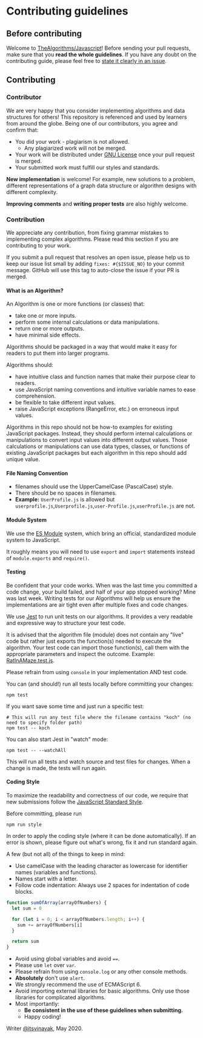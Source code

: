 # Contributing guidelines

## Before contributing

Welcome to [TheAlgorithms/Javascript](https://github.com/TheAlgorithms/Javascript)! Before sending your pull requests,
make sure that you **read the whole guidelines**. If you have any doubt on the contributing guide, please feel free to
[state it clearly in an issue](https://github.com/TheAlgorithms/Javascript/issues/new).

## Contributing

### Contributor

We are very happy that you consider implementing algorithms and data structures for others! This repository is
referenced and used by learners from around the globe. Being one of our contributors, you agree and confirm that:

- You did your work - plagiarism is not allowed.
  - Any plagiarized work will not be merged.
- Your work will be distributed under [GNU License](LICENSE) once your pull request is merged.
- Your submitted work must fulfill our styles and standards.

**New implementation** is welcome! For example, new solutions to a problem, different representations of a graph data
structure or algorithm designs with different complexity.

**Improving comments** and **writing proper tests** are also highly welcome.

### Contribution

We appreciate any contribution, from fixing grammar mistakes to implementing complex algorithms. Please read this
section if you are contributing to your work.

If you submit a pull request that resolves an open issue, please help us to keep our issue list small by adding
`fixes: #{$ISSUE_NO}` to your commit message. GitHub will use this tag to auto-close the issue if your PR is merged.

#### What is an Algorithm?

An Algorithm is one or more functions (or classes) that:

- take one or more inputs.
- perform some internal calculations or data manipulations.
- return one or more outputs.
- have minimal side effects.

Algorithms should be packaged in a way that would make it easy for readers to put them into larger programs.

Algorithms should:

- have intuitive class and function names that make their purpose clear to readers.
- use JavaScript naming conventions and intuitive variable names to ease comprehension.
- be flexible to take different input values.
- raise JavaScript exceptions (RangeError, etc.) on erroneous input values.

Algorithms in this repo should not be how-to examples for existing JavaScript packages. Instead, they should perform
internal calculations or manipulations to convert input values into different output values. Those calculations or
manipulations can use data types, classes, or functions of existing JavaScript packages but each algorithm in this repo
should add unique value.

#### File Naming Convention

- filenames should use the UpperCamelCase (PascalCase) style.
- There should be no spaces in filenames.
- **Example:** `UserProfile.js` is allowed but `userprofile.js`,`Userprofile.js`,`user-Profile.js`,`userProfile.js` are
  not.

#### Module System

We use the [ES Module](https://hacks.mozilla.org/2018/03/es-modules-a-cartoon-deep-dive/) system, which bring an official, standardized module system to JavaScript.

It roughly means you will need to use `export` and `import` statements instead of `module.exports` and `require()`.

#### Testing

Be confident that your code works. When was the last time you committed a code change, your build failed, and half of
your app stopped working? Mine was last week. Writing tests for our Algorithms will help us ensure the implementations
are air tight even after multiple fixes and code changes.

We use [Jest](https://jestjs.io/) to run unit tests on our algorithms. It provides a very readable and expressive way to
structure your test code.

It is advised that the algorithm file (module) does not contain any "live" code but rather just exports the function(s)
needed to execute the algorithm. Your test code can import those function(s), call them with the appropriate parameters
and inspect the outcome. Example: [RatInAMaze.test.js](Backtracking/tests/RatInAMaze.test.js).

Please refrain from using `console` in your implementation AND test code.

You can (and should!) run all tests locally before committing your changes:

```shell
npm test
```

If you want save some time and just run a specific test:

```shell
# This will run any test file where the filename contains "koch" (no need to specify folder path)
npm test -- koch
```

You can also start Jest in "watch" mode:

```shell
npm test -- --watchAll
```

This will run all tests and watch source and test files for changes. When a change is made, the tests will run again.

#### Coding Style

To maximize the readability and correctness of our code, we require that new submissions follow the
[JavaScript Standard Style](https://standardjs.com/).

Before committing, please run

```shell
npm run style
```

In order to apply the coding style (where it can be done automatically). If an error is shown, please figure out what's
wrong, fix it and run standard again.

A few (but not all) of the things to keep in mind:

- Use camelCase with the leading character as lowercase for identifier names (variables and functions).
- Names start with a letter.
- Follow code indentation: Always use 2 spaces for indentation of code blocks.

```js
function sumOfArray(arrayOfNumbers) {
  let sum = 0

  for (let i = 0; i < arrayOfNumbers.length; i++) {
    sum += arrayOfNumbers[i]
  }

  return sum
}
```

- Avoid using global variables and avoid `==`.
- Please use `let` over `var`.
- Please refrain from using `console.log` or any other console methods.
- **Absolutely** don't use `alert`.
- We strongly recommend the use of ECMAScript 6.
- Avoid importing external libraries for basic algorithms. Only use those libraries for complicated algorithms.
- Most importantly:
  - **Be consistent in the use of these guidelines when submitting.**
  - Happy coding!

Writer [@itsvinayak](https://github.com/itsvinayak), May 2020.
